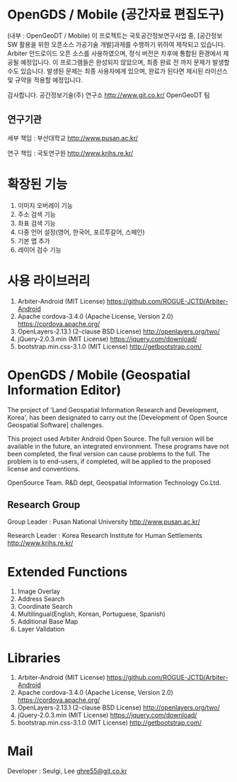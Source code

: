 OpenGDS / Mobile (공간자료 편집도구)
=======

(내부 : OpenGeoDT / Mobile)
이 프로젝트는 국토공간정보연구사업 중, [공간정보 SW 활용을 위한 오픈소스 가공기술 개발]과제를 수행하기 위하여 제작되고 있습니다.
Arbiter 안드로이드 오픈 소스를 사용하였으며, 정식 버전은 차후에 통합된 환경에서 제공될 예정입니다.
이 프로그램들은 완성되지 않았으며, 최종 완료 전 까지 문제가 발생할 수도 있습니다.
발생된 문제는 최종 사용자에게 있으며, 완료가 된다면 제시된 라이선스 및 규약을 적용할 예정입니다.

감사합니다.
공간정보기술(주) 연구소 <link>http://www.git.co.kr/
OpenGeoDT 팀

연구기관
---
세부 책임 : 부산대학교 <link>http://www.pusan.ac.kr/

연구 책임 : 국토연구원 <link>http://www.krihs.re.kr/

확장된 기능
=====

1. 이미지 오버레이 기능
2. 주소 검색 기능
3. 좌표 검색 기능
4. 다중 언어 설정(영어, 한국어, 포르투갈어, 스페인)
5. 기본 맵 추가
6. 레이어 검수 기능

사용 라이브러리
=====

1. Arbiter-Android (MIT License) <link>https://github.com/ROGUE-JCTD/Arbiter-Android
2. Apache cordova-3.4.0 (Apache License, Version 2.0) <link>https://cordova.apache.org/
3. OpenLayers-2.13.1 (2-clause BSD License) <link>http://openlayers.org/two/
4. jQuery-2.0.3.min (MIT License) <link>https://jquery.com/download/
5. bootstrap.min.css-3.1.0 (MIT License) <link>http://getbootstrap.com/


OpenGDS / Mobile (Geospatial Information Editor)
=======

The project of 'Land Geospatial Information Research and Development, Korea', has been designated to carry out the [Development of Open Source Geospatial Software] challenges.

This project used Arbiter Android Open Source. The full version will be available in the future, an integrated environment.
These programs have not been completed, the final version can cause problems to the full.
The problem is to end-users, if completed, will be applied to the proposed license and conventions.


OpenSource Team. R&D dept, Geospatial Information Technology Co.Ltd.

Research Group
---
Group Leader : Pusan National University <link>http://www.pusan.ac.kr/

Research Leader : Korea Research Institute for Human Settlements <link>http://www.krihs.re.kr/

Extended Functions
=====

1. Image Overlay
2. Address Search
3. Coordinate Search
4. Multilingual(English, Korean, Portuguese, Spanish)
5. Additional Base Map
6. Layer Validation

Libraries
=====

1. Arbiter-Android (MIT License) <link>https://github.com/ROGUE-JCTD/Arbiter-Android
2. Apache cordova-3.4.0 (Apache License, Version 2.0) <link>https://cordova.apache.org/
3. OpenLayers-2.13.1 (2-clause BSD License) <link>http://openlayers.org/two/
4. jQuery-2.0.3.min (MIT License) <link>https://jquery.com/download/
5. bootstrap.min.css-3.1.0 (MIT License) <link>http://getbootstrap.com/


Mail
====
Developer : Seulgi, Lee
ghre55@git.co.kr
